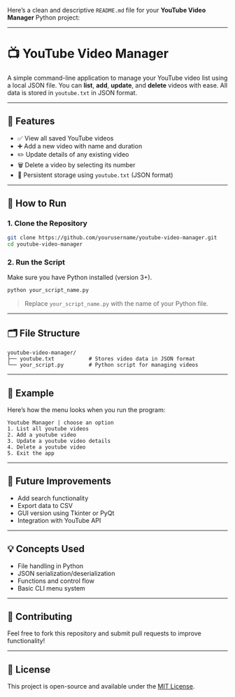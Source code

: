 Here’s a clean and descriptive `README.md` file for your **YouTube Video Manager** Python project:

---

# 📺 YouTube Video Manager

A simple command-line application to manage your YouTube video list using a local JSON file. You can **list**, **add**, **update**, and **delete** videos with ease. All data is stored in `youtube.txt` in JSON format.

---

## 🧰 Features

- ✅ View all saved YouTube videos
- ➕ Add a new video with name and duration
- ✏️ Update details of any existing video
- 🗑️ Delete a video by selecting its number
- 💾 Persistent storage using `youtube.txt` (JSON format)

---

## 🚀 How to Run

### 1. Clone the Repository

```bash
git clone https://github.com/yourusername/youtube-video-manager.git
cd youtube-video-manager
```

### 2. Run the Script

Make sure you have Python installed (version 3+).

```bash
python your_script_name.py
```

> Replace `your_script_name.py` with the name of your Python file.

---

## 🗂️ File Structure

```
youtube-video-manager/
├── youtube.txt           # Stores video data in JSON format
└── your_script.py        # Python script for managing videos
```

---

## 📝 Example

Here’s how the menu looks when you run the program:

```
Youtube Manager | choose an option
1. List all youtube videos
2. Add a youtube video
3. Update a youtube video details
4. Delete a youtube video
5. Exit the app
```

---

## 🔮 Future Improvements

- Add search functionality
- Export data to CSV
- GUI version using Tkinter or PyQt
- Integration with YouTube API

---

## 💡 Concepts Used

- File handling in Python
- JSON serialization/deserialization
- Functions and control flow
- Basic CLI menu system

---

## 🤝 Contributing

Feel free to fork this repository and submit pull requests to improve functionality!

---

## 📄 License

This project is open-source and available under the [MIT License](LICENSE).

